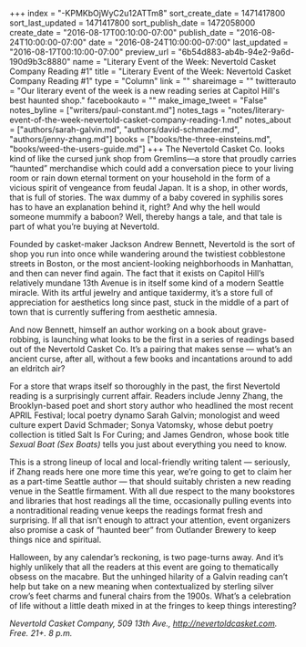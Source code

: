 +++
index = "-KPMKbOjWyC2u12ATTm8"
sort_create_date = 1471417800
sort_last_updated = 1471417800
sort_publish_date = 1472058000
create_date = "2016-08-17T00:10:00-07:00"
publish_date = "2016-08-24T10:00:00-07:00"
date = "2016-08-24T10:00:00-07:00"
last_updated = "2016-08-17T00:10:00-07:00"
preview_url = "6b54d883-ab4b-94e2-9a6d-190d9b3c8880"
name = "Literary Event of the Week: Nevertold Casket Company Reading #1"
title = "Literary Event of the Week: Nevertold Casket Company Reading #1"
type = "Column"
link = ""
shareimage = ""
twitterauto = "Our literary event of the week is a new reading series at Capitol Hill's best haunted shop."
facebookauto = ""
make_image_tweet = "False"
notes_byline = ["writers/paul-constant.md"]
notes_tags = "notes/literary-event-of-the-week-nevertold-casket-company-reading-1.md"
notes_about = ["authors/sarah-galvin.md", "authors/david-schmader.md", "authors/jenny-zhang.md"]
books = ["books/the-three-einsteins.md", "books/weed-the-users-guide.md"]
+++
The Nevertold Casket Co. looks kind of like the cursed junk shop from Gremlins—a store that proudly carries “haunted” merchandise which could add a conversation piece to your living room or rain down eternal torment on your household in the form of a vicious spirit of vengeance from feudal Japan. It is a shop, in other words, that is full of stories. The wax dummy of a baby covered in syphilis sores has to have an explanation behind it, right? And why the hell would someone mummify a baboon? Well, thereby hangs a tale, and that tale is part of what you’re buying at Nevertold.

Founded by casket-maker Jackson Andrew Bennett, Nevertold is the sort of shop you run into once while wandering around the twistiest cobblestone streets in Boston, or the most ancient-looking neighborhoods in Manhattan, and then can never find again. The fact that it exists on Capitol Hill’s relatively mundane 13th Avenue is in itself some kind of a modern Seattle miracle. With its artful jewelry and antique taxidermy, it’s a store full of appreciation for aesthetics long since past, stuck in the middle of a part of town that is currently suffering from aesthetic amnesia.

And now Bennett, himself an author working on a book about grave-robbing, is launching what looks to be the first in a series of readings based out of the Nevertold Casket Co. It’s a pairing that makes sense — what’s an ancient curse, after all, without a few books and incantations around to add an eldritch air? 

For a store that wraps itself so thoroughly in the past, the first Nevertold reading is a surprisingly current affair. Readers include Jenny Zhang, the Brooklyn-based poet and short story author who headlined the most recent APRIL Festival; local poetry dynamo Sarah Galvin; monologist and weed culture expert David Schmader; Sonya Vatomsky, whose debut poetry collection is titled Salt Is For Curing; and James Gendron, whose book title *Sexual Boat (Sex Boats)* tells you just about everything you need to know.

This is a strong lineup of local and local-friendly writing talent — seriously, if Zhang reads here one more time this year, we’re going to get to claim her as a part-time Seattle author — that should suitably christen a new reading venue in the Seattle firmament. With all due respect to the many bookstores and libraries that host readings all the time, occasionally pulling events into a nontraditional reading venue keeps the readings format fresh and surprising. If all that isn’t enough to attract your attention, event organizers also promise a cask of “haunted beer” from Outlander Brewery to keep things nice and spiritual.

Halloween, by any calendar’s reckoning, is two page-turns away. And it’s highly unlikely that all the readers at this event are going to thematically obsess on the macabre. But the unhinged hilarity of a Galvin reading can’t help but take on a new meaning when contextualized by sterling silver crow’s feet charms and funeral chairs from the 1900s. What’s a celebration of life without a little death mixed in at the fringes to keep things interesting?

*Nevertold Casket Company, 509 13th Ave., http://nevertoldcasket.com. Free. 21+. 8 p.m.*
